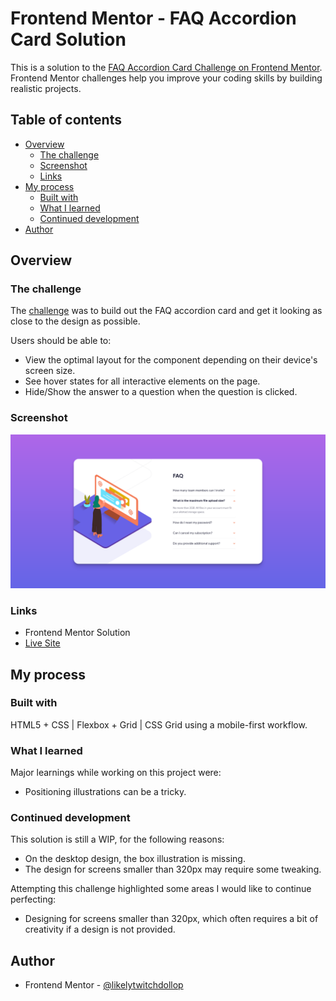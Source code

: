# Frontend Mentor - FAQ Accordion Card Solution

This is a solution to the [FAQ Accordion Card Challenge on Frontend Mentor](https://www.frontendmentor.io/challenges/faq-accordion-card-XlyjD0Oam). Frontend Mentor challenges help you improve your coding skills by building realistic projects.

## Table of contents

- [Overview](#overview)
  - [The challenge](#the-challenge)
  - [Screenshot](#screenshot)
  - [Links](#links)
- [My process](#my-process)
  - [Built with](#built-with)
  - [What I learned](#what-i-learned)
  - [Continued development](#continued-development)
- [Author](#author)

## Overview

### The challenge

The [challenge](https://www.frontendmentor.io/challenges/profile-card-component-cfArpWshJ) was to build out the FAQ accordion card and get it looking as close to the design as possible.

Users should be able to:

- View the optimal layout for the component depending on their device's screen size.
- See hover states for all interactive elements on the page.
- Hide/Show the answer to a question when the question is clicked.

### Screenshot

![My Solution](./solution.png)

### Links

- Frontend Mentor Solution
- [Live Site](https://likelytwitchdollop.github.io/faq-accordion-card/)

## My process

### Built with

HTML5 + CSS | Flexbox + Grid | CSS Grid using a mobile-first workflow.

### What I learned

Major learnings while working on this project were:

- Positioning illustrations can be a tricky.

### Continued development

This solution is still a WIP, for the following reasons:

- On the desktop design, the box illustration is missing.
- The design for screens smaller than 320px may require some tweaking.

Attempting this challenge highlighted some areas I would like to continue perfecting:

- Designing for screens smaller than 320px, which often requires a bit of creativity if a design is not provided.

## Author

- Frontend Mentor - [@likelytwitchdollop](https://www.frontendmentor.io/profile/likelytwitchdollop)
